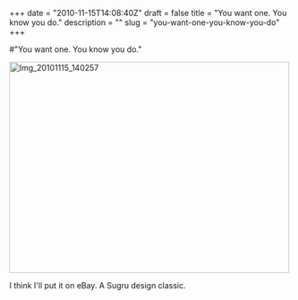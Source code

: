 +++
date = "2010-11-15T14:08:40Z"
draft = false
title = "You want one. You know you do."
description = ""
slug = "you-want-one-you-know-you-do"
+++

#"You want one. You know you do."


 <div class='p_embed p_image_embed'>
<a href="http://getfile0.posterous.com/getfile/files.posterous.com/conoroneill/Ytc9cvqxrrhd7puVCHekhPfkUezA7QU9X5pBNe3AZoLsGJCrfDytGut5vX9N/img_20101115_140257.jpg.scaled.1000.jpg"><img alt="Img_20101115_140257" height="377" src="http://getfile9.posterous.com/getfile/files.posterous.com/conoroneill/MQuwdlvFfeNXSblo4D6Yih9Isa3KgcnHtDTTlJFBSsh6iDtPpeBZpzAaGp8a/img_20101115_140257.jpg.scaled.500.jpg" width="500" /></a>
</div>
<p>I think I&#39;ll put it on eBay. A Sugru design classic. </p>
 